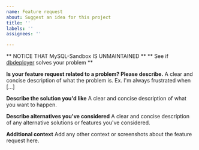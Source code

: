 ```yaml
---
name: Feature request
about: Suggest an idea for this project
title: ''
labels: ''
assignees: ''

---
```


** NOTICE THAT MySQL-Sandbox IS UNMAINTAINED **
** See if [dbdeployer](https://github.com/datacharmer/dbdeployer) solves your problem **

**Is your feature request related to a problem? Please describe.**
A clear and concise description of what the problem is. Ex. I'm always frustrated when [...]

**Describe the solution you'd like**
A clear and concise description of what you want to happen.

**Describe alternatives you've considered**
A clear and concise description of any alternative solutions or features you've considered.

**Additional context**
Add any other context or screenshots about the feature request here.

